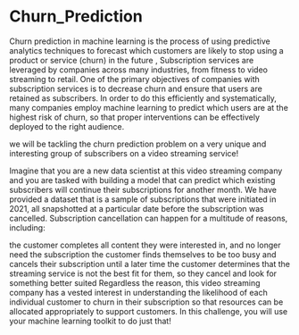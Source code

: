 # Churn_Prediction
Churn prediction in machine learning is the process of using predictive analytics techniques to forecast which customers are likely to stop using a product or service (churn) in the future ,  Subscription services are leveraged by companies across many industries, from fitness to video streaming to retail. One of the primary objectives of companies with subscription services is to decrease churn and ensure that users are retained as subscribers. In order to do this efficiently and systematically, many companies employ machine learning to predict which users are at the highest risk of churn, so that proper interventions can be effectively deployed to the right audience.

we will be tackling the churn prediction problem on a very unique and interesting group of subscribers on a video streaming service!

Imagine that you are a new data scientist at this video streaming company and you are tasked with building a model that can predict which existing subscribers will continue their subscriptions for another month. We have provided a dataset that is a sample of subscriptions that were initiated in 2021, all snapshotted at a particular date before the subscription was cancelled. Subscription cancellation can happen for a multitude of reasons, including:

the customer completes all content they were interested in, and no longer need the subscription
the customer finds themselves to be too busy and cancels their subscription until a later time
the customer determines that the streaming service is not the best fit for them, so they cancel and look for something better suited
Regardless the reason, this video streaming company has a vested interest in understanding the likelihood of each individual customer to churn in their subscription so that resources can be allocated appropriately to support customers. In this challenge, you will use your machine learning toolkit to do just that!
 
